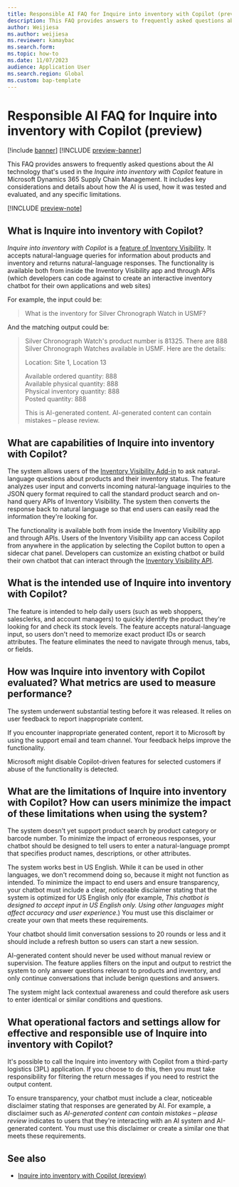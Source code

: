 ```yaml
---
title: Responsible AI FAQ for Inquire into inventory with Copilot (preview)
description: This FAQ provides answers to frequently asked questions about the AI technology that's used in the "Inquire into inventory with Copilot" feature in Microsoft Dynamics 365 Supply Chain Management. It includes key considerations and details about how the AI is used, how it was tested and evaluated, and any specific limitations.
author: Weijiesa
ms.author: weijiesa
ms.reviewer: kamaybac
ms.search.form:
ms.topic: how-to
ms.date: 11/07/2023
audience: Application User
ms.search.region: Global
ms.custom: bap-template
---
```


# Responsible AI FAQ for Inquire into inventory with Copilot (preview)

[!include [banner](../includes/banner.md)]
[!INCLUDE [preview-banner](includes/preview-banner.md)]

This FAQ provides answers to frequently asked questions about the AI technology that's used in the *Inquire into inventory with Copilot* feature in Microsoft Dynamics 365 Supply Chain Management. It includes key considerations and details about how the AI is used, how it was tested and evaluated, and any specific limitations.

[!INCLUDE [preview-note](includes/preview-note.md)]

## What is Inquire into inventory with Copilot?

*Inquire into inventory with Copilot* is a [feature of Inventory Visibility](inventory/inventory-visibility-copilot-api.md). It accepts natural-language queries for information about products and inventory and returns natural-language responses. The functionality is available both from inside the Inventory Visibility app and through APIs (which developers can code against to create an interactive inventory chatbot for their own applications and web sites)

For example, the input could be:

> What is the inventory for Silver Chronograph Watch in USMF?

And the matching output could be:

> Silver Chronograph Watch's product number is 81325. There are 888 Silver Chronograph Watches available in USMF. Here are the details:
>
> Location: Site 1, Location 13
>
> Available ordered quantity: 888<br>
> Available physical quantity: 888<br>
> Physical inventory quantity: 888<br>
> Posted quantity: 888
>
> This is AI-generated content. AI-generated content can contain mistakes – please review.

## What are capabilities of Inquire into inventory with Copilot?

The system allows users of the [Inventory Visibility Add-in](inventory/inventory-visibility.md) to ask natural-language questions about products and their inventory status. The feature analyzes user input and converts incoming natural-language inquiries to the JSON query format required to call the standard product search and on-hand query APIs of Inventory Visibility. The system then converts the response back to natural language so that end users can easily read the information they're looking for.

The functionality is available both from inside the Inventory Visibility app and through APIs. Users of the Inventory Visibility app can access Copilot from anywhere in the application by selecting the Copilot button to open a sidecar chat panel. Developers can customize an existing chatbot or build their own chatbot that can interact through the [Inventory Visibility API](inventory/inventory-visibility-copilot-api.md). 

## What is the intended use of Inquire into inventory with Copilot?

The feature is intended to help daily users (such as web shoppers, salesclerks, and account managers) to quickly identify the product they're looking for and check its stock levels. The feature accepts natural-language input, so users don't need to memorize exact product IDs or search attributes. The feature eliminates the need to navigate through menus, tabs, or fields.

## How was Inquire into inventory with Copilot evaluated? What metrics are used to measure performance?

The system underwent substantial testing before it was released. It relies on user feedback to report inappropriate content.

If you encounter inappropriate generated content, report it to Microsoft by using the support email and team channel. Your feedback helps improve the functionality.

Microsoft might disable Copilot-driven features for selected customers if abuse of the functionality is detected.

## What are the limitations of Inquire into inventory with Copilot? How can users minimize the impact of these limitations when using the system?

The system doesn't yet support product search by product category or barcode number. To minimize the impact of erroneous responses, your chatbot should be designed to tell users to enter a natural-language prompt that specifies product names, descriptions, or other attributes.

The system works best in US English. While it can be used in other languages, we don't recommend doing so, because it might not function as intended. To minimize the impact to end users and ensure transparency, your chatbot must include a clear, noticeable disclaimer stating that the system is optimized for US English only (for example, *This chatbot is designed to accept input in US English only. Using other languages might affect accuracy and user experience*.) You must use this disclaimer or create your own that meets these requirements.

Your chatbot should limit conversation sessions to 20 rounds or less and it should include a refresh button so users can start a new session.

AI-generated content should never be used without manual review or supervision. The feature applies filters on the input and output to restrict the system to only answer questions relevant to products and inventory, and only continue conversations that include benign questions and answers.

The system might lack contextual awareness and could therefore ask users to enter identical or similar conditions and questions.

## What operational factors and settings allow for effective and responsible use of Inquire into inventory with Copilot?

It's possible to call the Inquire into inventory with Copilot from a third-party logistics (3PL) application. If you choose to do this, then you must take responsibility for filtering the return messages if you need to restrict the output content.

To ensure transparency, your chatbot must include a clear, noticeable disclaimer stating that responses are generated by AI. For example, a disclaimer such as *AI-generated content can contain mistakes – please review* indicates to users that they're interacting with an AI system and AI-generated content. You must use this disclaimer or create a similar one that meets these requirements.

## See also

- [Inquire into inventory with Copilot (preview)](inventory/inventory-visibility-copilot-api.md)
